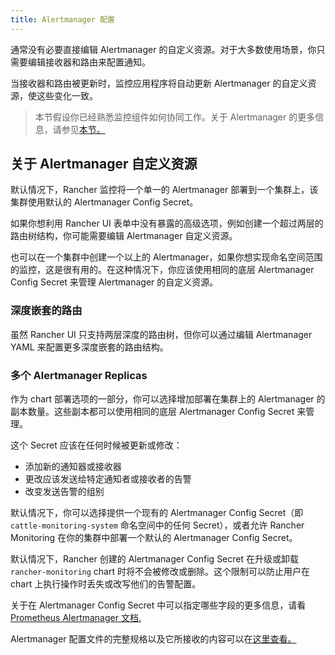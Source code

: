 ```yaml
---
title: Alertmanager 配置
---
```


通常没有必要直接编辑 Alertmanager 的自定义资源。对于大多数使用场景，你只需要编辑接收器和路由来配置通知。

当接收器和路由被更新时，监控应用程序将自动更新 Alertmanager 的自定义资源，使这些变化一致。

> 本节假设你已经熟悉监控组件如何协同工作。关于 Alertmanager 的更多信息，请参见[本节。](/docs/rancher2.5/monitoring-alerting/how-monitoring-works/#3-alertmanager-如何工作)

## 关于 Alertmanager 自定义资源

默认情况下，Rancher 监控将一个单一的 Alertmanager 部署到一个集群上，该集群使用默认的 Alertmanager Config Secret。

如果你想利用 Rancher UI 表单中没有暴露的高级选项，例如创建一个超过两层的路由树结构，你可能需要编辑 Alertmanager 自定义资源。

也可以在一个集群中创建一个以上的 Alertmanager，如果你想实现命名空间范围的监控，这是很有用的。在这种情况下，你应该使用相同的底层 Alertmanager Config Secret 来管理 Alertmanager 的自定义资源。

### 深度嵌套的路由

虽然 Rancher UI 只支持两层深度的路由树，但你可以通过编辑 Alertmanager YAML 来配置更多深度嵌套的路由结构。

### 多个 Alertmanager Replicas

作为 chart 部署选项的一部分，你可以选择增加部署在集群上的 Alertmanager 的副本数量。这些副本都可以使用相同的底层 Alertmanager Config Secret 来管理。

这个 Secret 应该在任何时候被更新或修改：

- 添加新的通知器或接收器
- 更改应该发送给特定通知者或接收者的告警
- 改变发送告警的组别

默认情况下，你可以选择提供一个现有的 Alertmanager Config Secret（即 `cattle-monitoring-system` 命名空间中的任何 Secret），或者允许 Rancher Monitoring 在你的集群中部署一个默认的 Alertmanager Config Secret。

默认情况下，Rancher 创建的 Alertmanager Config Secret 在升级或卸载 `rancher-monitoring` chart 时将不会被修改或删除。这个限制可以防止用户在 chart 上执行操作时丢失或改写他们的告警配置。

关于在 Alertmanager Config Secret 中可以指定哪些字段的更多信息，请看[Prometheus Alertmanager 文档.](https://prometheus.io/docs/alerting/latest/alertmanager/)

Alertmanager 配置文件的完整规格以及它所接收的内容可以在[这里查看。](https://prometheus.io/docs/alerting/latest/configuration/#configuration-file)
